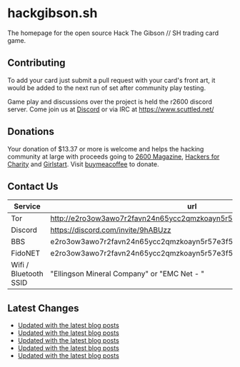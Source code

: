 # hackgibson.sh
The homepage for the open source Hack The Gibson // SH trading card game.


## Contributing

To add your card just submit a pull request with your card's front art, it would be added to the next run of set after community play testing.

Game play and discussions over the project is held the r2600 discord server. Come join us at [Discord](https://discord.com/invite/9hABUzz) or via IRC at https://www.scuttled.net/


## Donations

Your donation of $13.37 or more is welcome and helps the hacking community at large with proceeds going to [2600 Magazine](https://2600.com/), [Hackers for Charity](https://hackersforcharity.org) and [Girlstart](https://girlstart.org).  Visit [buymeacoffee](https://www.buymeacoffee.com/hackgibson.sh) to donate.


## Contact Us

Service | url
-|-
Tor | http://e2ro3ow3awo7r2favn24n65ycc2qmzkoayn5r57e3f56nvjwdcgg32ad.onion
Discord | https://discord.com/invite/9hABUzz
BBS | e2ro3ow3awo7r2favn24n65ycc2qmzkoayn5r57e3f56nvjwdcgg32ad.onion:23
FidoNET | e2ro3ow3awo7r2favn24n65ycc2qmzkoayn5r57e3f56nvjwdcgg32ad.onion:24554
Wifi / Bluetooth SSID | "Ellingson Mineral Company" or "EMC Net - <fidonet address>"

## Latest Changes
<!-- BLOG-POST-LIST:START -->
- [Updated with the latest blog posts](https://github.com/DFW2600/hackgibson.sh/commit/439fb83f6d2ac0e2533df3c43186aa4fd20ef3a8)
- [Updated with the latest blog posts](https://github.com/DFW2600/hackgibson.sh/commit/a6ee94ff50a198370c3bef281e457cb46ec929c1)
- [Updated with the latest blog posts](https://github.com/DFW2600/hackgibson.sh/commit/d01a616c256491dfcaeb96b4d0884b22cde65207)
- [Updated with the latest blog posts](https://github.com/DFW2600/hackgibson.sh/commit/3943601cb2d55eb6064323cd9c0f88c00b6daaf6)
- [Updated with the latest blog posts](https://github.com/DFW2600/hackgibson.sh/commit/3c8a8e75e6f5483526421575eae847d8bbbc7531)
<!-- BLOG-POST-LIST:END -->
